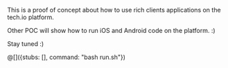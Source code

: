 This is a proof of concept about how to use rich clients applications on the tech.io platform.

Other POC will show how to run iOS and Android code on the platform. :)

Stay tuned :)

@[]({stubs: [], command: "bash run.sh"})
